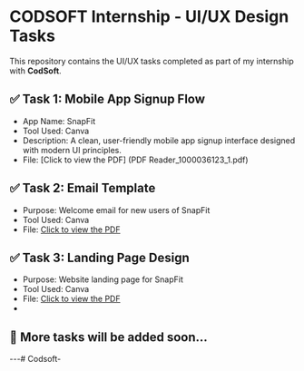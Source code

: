 # CODSOFT Internship - UI/UX Design Tasks

This repository contains the UI/UX tasks completed as part of my internship with **CodSoft**.

## ✅ Task 1: Mobile App Signup Flow  
- App Name: SnapFit  
- Tool Used: Canva  
- Description: A clean, user-friendly mobile app signup interface designed with modern UI principles.  
- File: [Click to view the PDF] (PDF Reader_1000036123_1.pdf)

## ✅ Task 2: Email Template  
- Purpose: Welcome email for new users of SnapFit  
- Tool Used: Canva  
- File: [Click to view the PDF](PDFReader_20250702_1156.pdf)

## ✅ Task 3: Landing Page Design  
- Purpose: Website landing page for SnapFit  
- Tool Used: Canva  
- File: [Click to view the PDF](./PDFReader_20250703_1137.pdf)
- 
## 📌 More tasks will be added soon...


---# Codsoft-
